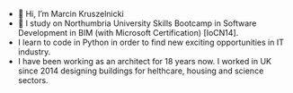 - 👋 Hi, I’m Marcin Kruszelnicki
- 🌱 I study on Northumbria University Skills Bootcamp in Software Development in BIM (with Microsoft Certification) [IoCN14].
- I learn to code in Python in order to find new exciting opportunities in IT industry.
- I have been working as an architect for 18 years now. I worked in UK since 2014 designing buildings for helthcare, housing and science sectors. 

<!---
Zwornik/Zwornik is a ✨ special ✨ repository because its `README.md` (this file) appears on your GitHub profile.
You can click the Preview link to take a look at your changes.
--->
